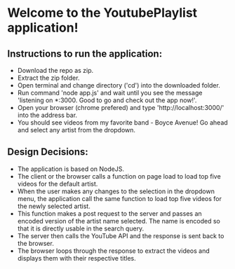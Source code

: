 <!DOCTYPE html>
<html>
<head>
	<title></title>
</head>
<body>

<h1>Welcome to the YoutubePlaylist application!</h1>

<h2>Instructions to run the application:</h2>

<ul>
	<li>Download the repo as zip.</li>
	<li>Extract the zip folder.</li>
	<li>Open terminal and change directory ('cd') into the downloaded folder.</li>
	<li>Run command 'node app.js' and wait until you see the message 'listening on *:3000. Good to go and check out the app now!'.</li>
	<li>Open your browser (chrome prefered) and type 'http://localhost:3000/' into the address bar.</li>
	<li>You should see videos from my favorite band - Boyce Avenue! Go ahead and select any artist from the dropdown.</li>
</ul>

<h2>Design Decisions:</h2>

<ul>
	<li>The application is based on NodeJS.</li>
	<li>The client or the browser calls a function on page load to load top five videos for the default artist.</li>
	<li>When the user makes any changes to the selection in the dropdown menu, the application call the same function to load top five videos for the newly selected artist.</li>
	<li>This function makes a post request to the server and passes an encoded version of the artist name selected. The name is encoded so that it is directly usable in the search query.</li>
	<li>The server then calls the YouTube API and the response is sent back to the browser.</li>
	<li>The browser loops through the response to extract the videos and displays them with their respective titles.</li>
</ul>

</body>
</html>
